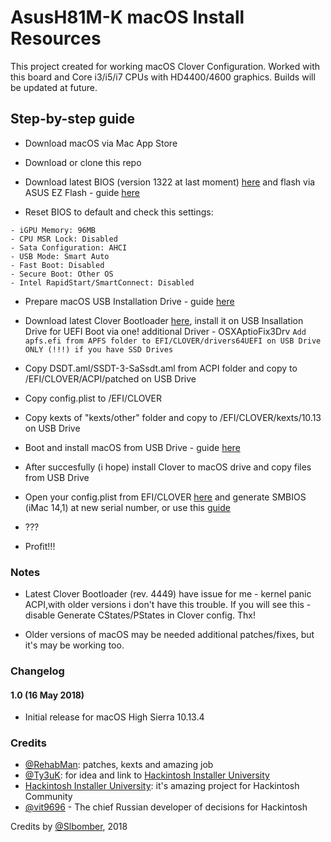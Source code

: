 # AsusH81M-K macOS Install Resources

This project created for working macOS  Clover Configuration. Worked with this board and Core i3/i5/i7 CPUs with HD4400/4600 graphics. Builds will be updated at future.

## Step-by-step guide

* Download macOS via Mac App Store

* Download or clone this repo

* Download latest BIOS (version 1322 at last moment) [here](https://sourceforge.net/projects/cloverefiboot/files/latest/download) and flash via ASUS EZ Flash - guide [here](https://www.asus.com/support/FAQ/1012154/)

* Reset BIOS to default and check this settings:

```- CSM(Compability Support Module): Disabled
- iGPU Memory: 96MB
- CPU MSR Lock: Disabled
- Sata Configuration: AHCI
- USB Mode: Smart Auto
- Fast Boot: Disabled
- Secure Boot: Other OS
- Intel RapidStart/SmartConnect: Disabled
```

* Prepare macOS USB Installation Drive - guide [here](https://www.ifixit.com/Guide/Create+a+bootable+USB+drive/66371)

* Download latest Clover Bootloader [here](https://sourceforge.net/projects/cloverefiboot/files/latest/download), install it on USB Insallation Drive for UEFI Boot via one! additional Driver - OSXAptioFix3Drv
`Add apfs.efi from APFS folder to EFI/CLOVER/drivers64UEFI on USB Drive ONLY (!!!) if you have SSD Drives`

* Copy DSDT.aml/SSDT-3-SaSsdt.aml from ACPI folder and copy to /EFI/CLOVER/ACPI/patched on USB Drive

* Copy config.plist to /EFI/CLOVER

* Copy kexts of "kexts/other" folder and copy to /EFI/CLOVER/kexts/10.13 on USB Drive

* Boot and install macOS from USB Drive - guide [here](https://hackintosher.com/guides/macos-high-sierra-hackintosh-install-clover-walkthrough/)

* After succesfully (i hope) install Clover to macOS drive and copy files from USB Drive

* Open your config.plist from EFI/CLOVER [here](http://cloudclovereditor.altervista.org/cce/index.php) and generate SMBIOS (iMac 14,1) at new serial number, or use this [guide](https://www.tonymacx86.com/threads/guide-how-to-configure-your-systems-smbios-correctly.198155/)

* ???

* Profit!!!

### Notes

* Latest Clover Bootloader (rev. 4449) have issue for me - kernel panic ACPI,with older versions i don't have this trouble. If you will see this - disable Generate CStates/PStates in Clover config. Thx!

* Older versions of macOS may be needed additional patches/fixes, but it's may be working too.

### Changelog

#### 1.0 (16 May 2018) 
- Initial release for macOS High Sierra 10.13.4 

### Credits

 - [@RehabMan](https://github.com/RehabMan): patches, kexts and amazing job 
 - [@Ty3uK](https://github.com/Ty3uK): for idea and link to [Hackintosh Installer University](https://github.com/huangyz0918/Hackintosh-Installer-University)
 - [Hackintosh Installer University](https://github.com/huangyz0918/Hackintosh-Installer-University): it's amazing project for Hackintosh Community
 - [@vit9696](https://github.com/vit9696) - The chief Russian developer of decisions for Hackintosh

Credits by [@Slbomber](https://github.com/Slbomber), 2018
